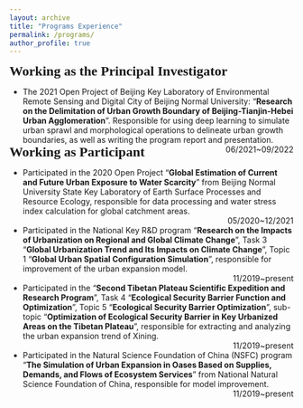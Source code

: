 ```yaml
---
layout: archive
title: "Programs Experience"
permalink: /programs/
author_profile: true
---
```


<p style="overflow: hidden">
    <span style="font-family: euclid">
        <font size="5"><b>Working as the Principal Investigator</b></font>
        <ul>
            <li style="clear:both;">
                <span style="float: left">The 2021 Open Project of Beijing Key Laboratory of Environmental Remote Sensing and Digital City of Beijing Normal University: “<b>Research on the Delimitation of Urban Growth Boundary of Beijing-Tianjin-Hebei Urban Agglomeration</b>”. Responsible for using deep learning to simulate urban sprawl and morphological operations to delineate urban growth boundaries, as well as writing the program report and presentation.</span>
                <span style="float: right">06/2021~09/2022</span>
            </li>
        </ul>
        <span style="font-family: euclid"><font size="5"><b>Working as Participant</b></font></span>
        <ul>
            <li style="clear:both;">
                <span style="float: left">Participated in the 2020 Open Project “<b>Global Estimation of Current and Future Urban Exposure to Water Scarcity</b>” from Beijing Normal University State Key Laboratory of Earth Surface Processes and Resource Ecology, responsible for data processing and water stress index calculation for global catchment areas.</span>
                <span style="float: right">05/2020~12/2021</span>
            </li>
        </ul>
        <ul>
            <li style="clear:both;">
                <span style="float: left">Participated in the National Key R&amp;D program “<b>Research on the Impacts of Urbanization on Regional and Global Climate Change</b>”, Task 3 “<b>Global Urbanization Trend and Its Impacts on Climate Change</b>”, Topic 1 “<b>Global Urban Spatial Configuration Simulation</b>”, responsible for improvement of the urban expansion model.</span>
                <span style="float: right">11/2019~present</span>
            </li>
        </ul>
        <ul>
            <li style="clear:both;">
                <span style="float: left">Participated in the “<b>Second Tibetan Plateau Scientific Expedition and Research Program</b>”, Task 4 “<b>Ecological Security Barrier Function and Optimization</b>”, Topic 5 “<b>Ecological Security Barrier Optimization</b>”, sub-topic “<b>Optimization of Ecological Security Barrier in Key Urbanized Areas on the Tibetan Plateau</b>”, responsible for extracting and analyzing the urban expansion trend of Xining.</span>
                <span style="float: right">11/2019~present</span>
            </li>
        </ul>
        <ul>
            <li style="clear:both;">
                <span style="float: left">Participated in the Natural Science Foundation of China (NSFC) program “<b>The Simulation of Urban Expansion in Oases Based on Supplies, Demands, and Flows of Ecosystem Services</b>” from National Natural Science Foundation of China, responsible for model improvement.</span>
                <span style="float: right">11/2019~present</span>
            </li>
        </ul>
    </span>
</p>


